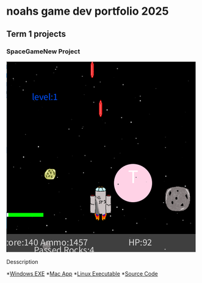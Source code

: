 # noahs  game dev portfolio 2025

## Term 1 projects

### SpaceGameNew Project

![SpaceGameNew](https://github.com/9643339-sudo/Noah-Norton/blob/main/images/spacegame.png?raw=true)

Desscription

*[Windows EXE](https://github.com/9643339-sudo/Noah-Norton/blob/main/src/SpaceGameNew/windows-amd64.zip)
*[Mac App](https://github.com/9643339-sudo/Noah-Norton/blob/main/src/SpaceGameNew/macos-aarch64.zip)
*[Linux Executable]()
*[Source Code]()

